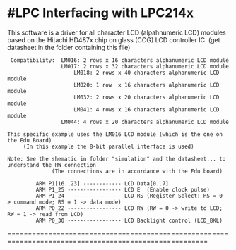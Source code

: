 
#LPC Interfacing with LPC214x
===================================================================================================
   
   This software is a driver for all character LCD (alpahnumeric LCD) modules based on
     the Hitachi HD487x chip on glass (COG) LCD controller IC. (get datasheet in the folder containing this file)
	 
	 Compatibility:  LM016: 2 rows x 16 characters alphanumeric LCD module
	                 LM017: 2 rows x 32 characters alphanumeric LCD module
                         LM018: 2 rows x 40 characters alphanumeric LCD module
                         LM020: 1 row  x 16 characters alphanumeric LCD module
                         LM032: 2 rows x 20 characters alphanumeric LCD module
                         LM041: 4 rows x 16 characters alphanumeric LCD module
	                 LM044: 4 rows x 20 characters alphanumeric LCD module
	
	This specific example uses the LM016 LCD module (which is the one on the Edu Board) 
         (In this example the 8-bit parallel interface is used)
	
	Note: See the shematic in folder "simulation" and the datasheet... to understand the HW connection
                  (The connections are in accordance with the Edu board)
              
             ARM P1[16..23] ------------ LCD Data[0..7]
             ARM P1_25 ----------------- LCD E  (Enable clock pulse)
             ARM P1_24 ----------------- LCD RS (Register Select: RS = 0 -> command mode; RS = 1 -> data mode)
             ARM P0_22 ----------------- LCD RW (RW = 0 -> write to LCD; RW = 1 -> read from LCD)
             ARM P0_30 ----------------- LCD Backlight control (LCD_BKL)
              
=======================================================================================================
